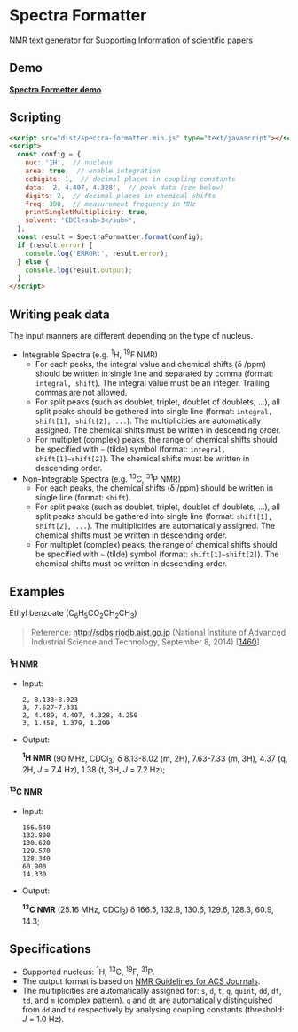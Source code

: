 # Spectra Formatter

NMR text generator for Supporting Information of scientific papers

## Demo

**[Spectra Formetter demo](https://clerk67.github.io/spectra-formatter/)**

## Scripting

```html
<script src="dist/spectra-formatter.min.js" type="text/javascript"></script>
<script>
  const config = {
    nuc: '1H',  // nucleus
    area: true,  // enable integration
    ccDigits: 1,  // decimal places in coupling constants
    data: '2, 4.407, 4.328',  // peak data (see below)
    digits: 2,  // decimal places in chemical shifts
    freq: 300,  // measurement frequency in MHz
    printSingletMultiplicity: true,
    solvent: 'CDCl<sub>3</sub>',
  };
  const result = SpectraFormatter.format(config);
  if (result.error) {
    console.log('ERROR:', result.error);
  } else {
    console.log(result.output);
  }
</script>
```

## Writing peak data

The input manners are different depending on the type of nucleus.

- Integrable Spectra (e.g. <sup>1</sup>H, <sup>19</sup>F NMR)
  - For each peaks, the integral value and chemical shifts (&delta; /ppm) should be written in single line and separated by comma (format: `integral, shift`). The integral value must be an integer. Trailing commas are not allowed.
  - For split peaks (such as doublet, triplet, doublet of doublets, ...), all split peaks should be gethered into single line (format: `integral, shift[1], shift[2], ...`). The multiplicities are automatically assigned. The chemical shifts must be written in descending order.
  - For multiplet (complex) peaks, the range of chemical shifts should be specified with `~` (tilde) symbol (format: `integral, shift[1]~shift[2]`). The chemical shifts must be written in descending order.
- Non-Integrable Spectra (e.g. <sup>13</sup>C, <sup>31</sup>P NMR)
  - For each peaks, the chemical shifts (&delta; /ppm) should be written in single line (format: `shift`).
  - For split peaks (such as doublet, triplet, doublet of doublets, ...), all split peaks should be gathered into single line (format: `shift[1], shift[2], ...`). The multiplicities are automatically assigned. The chemical shifts must be written in descending order.
  - For multiplet (complex) peaks, the range of chemical shifts should be specified with `~` (tilde) symbol (format: `shift[1]~shift[2]`). The chemical shifts must be written in descending order.

## Examples

Ethyl benzoate (C<sub>6</sub>H<sub>5</sub>CO<sub>2</sub>CH<sub>2</sub>CH<sub>3</sub>)
> Reference: http://sdbs.riodb.aist.go.jp (National Institute of Advanced Industrial Science and Technology, September 8, 2014) \[[1460](http://sdbs.db.aist.go.jp/sdbs/cgi-bin/direct_frame_disp.cgi?sdbsno=1460)\]

#### <sup>1</sup>H NMR

- Input:

  ```
  2, 8.133~8.023
  3, 7.627~7.331
  2, 4.489, 4.407, 4.328, 4.250
  3, 1.458, 1.379, 1.299
  ```
- Output:

  **<sup>1</sup>H NMR** (90 MHz, CDCl<sub>3</sub>) &delta; 8.13-8.02 (m, 2H), 7.63-7.33 (m, 3H), 4.37 (q, 2H, *J* = 7.4 Hz), 1.38 (t, 3H, *J* = 7.2 Hz);

#### <sup>13</sup>C NMR

- Input:

  ```
  166.540
  132.800
  130.620
  129.570
  128.340
  60.900
  14.330
  ```
- Output:

  **<sup>13</sup>C NMR** (25.16 MHz, CDCl<sub>3</sub>) &delta; 166.5, 132.8, 130.6, 129.6, 128.3, 60.9, 14.3;

## Specifications

- Supported nucleus: <sup>1</sup>H, <sup>13</sup>C, <sup>19</sup>F, <sup>31</sup>P.
- The output format is based on [NMR Guidelines for ACS Journals](http://pubs.acs.org/paragonplus/submission/acs_nmr_guidelines.pdf).
- The multiplicities are automatically assigned for: `s`, `d`, `t`, `q`, `quint`, `dd`, `dt`, `td`, and `m` (complex pattern). `q` and `dt` are automatically distinguished from `dd` and `td` respectively by analysing coupling constants (threshold: *J* = 1.0 Hz).
